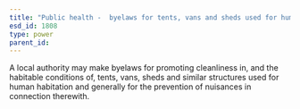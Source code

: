 ```yaml
---
title: "Public health -  byelaws for tents, vans and sheds used for human habitation"
esd_id: 1808
type: power
parent_id:  
---
```


A local authority may make byelaws for promoting cleanliness in, and the habitable conditions of, tents, vans, sheds and similar structures used for human habitation and generally for the prevention of nuisances in connection therewith.


